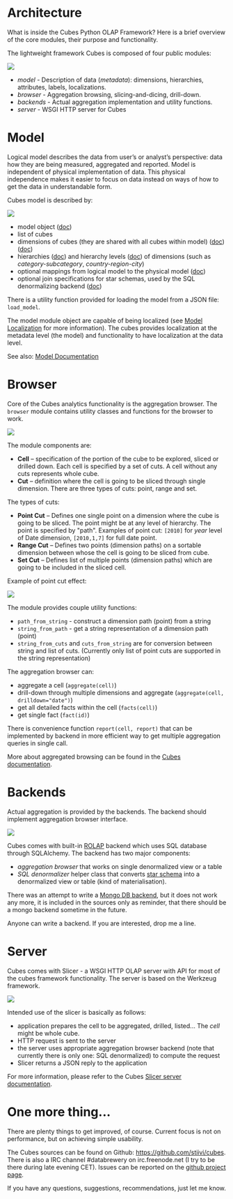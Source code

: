 Architecture
============

What is inside the Cubes Python OLAP Framework? Here is a brief overview of the core modules, their purpose and functionality.

The lightweight framework Cubes is composed of four public modules:

![](http://media.tumblr.com/tumblr_lzr33cGIx41qgmvbu.png)

* *model* - Description of data (*metadata*): dimensions, hierarchies, attributes, labels, localizations.
* *browser* - Aggregation browsing, slicing-and-dicing, drill-down.
* *backends* - Actual aggregation implementation and utility functions.
* *server* - WSGI HTTP server for Cubes

Model
=====

Logical model describes the data from user’s or analyst’s perspective: data how they are being measured, aggregated and reported. Model is independent of physical implementation of data. This physical independence makes it easier to focus on data instead on ways of how to get the data in understandable form.

Cubes model is described by:

![](http://media.tumblr.com/tumblr_lzr33wXsWd1qgmvbu.png)

* model object ([doc](http://packages.python.org/cubes/model.html#cubes.model.Model))
* list of cubes
* dimensions of cubes (they are shared with all cubes within model) ([doc](http://packages.python.org/cubes/api/cubes.html#cubes.Dimension)) ([doc](http://packages.python.org/cubes/api/cubes.html#cubes.Dimension))
* hierarchies ([doc](http://packages.python.org/cubes/api/cubes.html#cubes.Hierarchy)) and hierarchy levels ([doc](http://packages.python.org/cubes/api/cubes.html#cubes.Level)) of dimensions (such as *category-subcategory*, *country-region-city*)
* optional mappings from logical model to the physical model ([doc](http://packages.python.org/cubes/model.html#attribute-mappings))
* optional join specifications for star schemas, used by the SQL denormalizing backend ([doc](http://packages.python.org/cubes/model.html#joins))

There is a utility function provided for loading the model from a JSON file: <code>load_model</code>.

The model module object are capable of being localized (see [Model Localization](http://packages.python.org/cubes/localization.html) for more information). The cubes provides localization at the metadata level (the model) and functionality to have localization at the data level.

See also: [Model Documentation](http://packages.python.org/cubes/model.html)

Browser
=======

Core of the Cubes analytics functionality is the aggregation browser. The <code>browser</code> module contains utility classes and functions for the browser to work. 

![](http://media.tumblr.com/tumblr_lzr34qlXN11qgmvbu.png)

The module components are:

* **Cell** – specification of the portion of the cube to be explored, sliced or drilled down. Each cell is specified by a set of cuts. A cell without any cuts represents whole cube.
* **Cut** – definition where the cell is going to be sliced through single dimension. There are three types of cuts: point, range and set.
    
The types of cuts:

* **Point Cut** – Defines one single point on a dimension where the cube is going to be sliced. The point might be at any level of hierarchy. The point is specified by "path". Examples of point cut: <code>[2010]</code> for *year* level of Date dimension, <code>[2010,1,7]</code> for full date point.
* **Range Cut** – Defines two points (dimension paths) on a sortable dimension between whose the cell is going to be sliced from cube.
* **Set Cut** – Defines list of multiple points (dimension paths) which are going to be included in the sliced cell.

Example of point cut effect:

![](http://media.tumblr.com/tumblr_lzr35pNwxo1qgmvbu.png)

The module provides couple utility functions:

* <code>path_from_string</code> - construct a dimension path (point) from a string
* <code>string_from_path</code> - get a string representation of a dimension path (point)
* <code>string_from_cuts</code> and <code>cuts_from_string</code> are for conversion between string and list of cuts. (Currently only list of point cuts are supported in the string representation)

The aggregation browser can:

* aggregate a cell (<code>aggregate(cell)</code>)
* drill-down through multiple dimensions and aggregate (<code>aggregate(cell, drilldown="date")</code>)
* get all detailed facts within the cell (<code>facts(cell)</code>)
* get single fact (<code>fact(id)</code>)

There is convenience function <code>report(cell, report)</code> that can be implemented by backend in more efficient way to get multiple aggregation queries in single call.

More about aggregated browsing can be found in the [Cubes documentation](http://packages.python.org/cubes/api/cubes.html#aggregate-browsing).

Backends
========

Actual aggregation is provided by the backends. The backend should implement aggregation browser interface. 

![](http://media.tumblr.com/tumblr_lzr37ayQWJ1qgmvbu.png)

Cubes comes with built-in [ROLAP](http://en.wikipedia.org/wiki/ROLAP) backend which uses SQL database through SQLAlchemy. The backend has two major components:

* *aggregation browser* that works on single denormalized view or a table
* *SQL denormalizer* helper class that converts [star schema](http://en.wikipedia.org/wiki/Star_schema) into a denormalized view or table (kind of materialisation).

There was an attempt to write a [Mongo DB backend](https://github.com/Stiivi/cubes/tree/master/cubes/backends/mongo), but it does not work any more, it is included in the sources only as reminder, that there should be a mongo backend sometime in the future.

Anyone can write a backend. If you are interested, drop me a line.

Server
======

Cubes comes with Slicer - a WSGI HTTP OLAP server with API for most of the cubes framework functionality. The server is based on the Werkzeug framework.

![](http://media.tumblr.com/tumblr_lzr37v5B6G1qgmvbu.png)

Intended use of the slicer is basically as follows:

* application prepares the cell to be aggregated, drilled, listed... The *cell* might be whole cube.
* HTTP request is sent to the server
* the server uses appropriate aggregation browser backend (note that currently there is only one: SQL denormalized) to compute the request
* Slicer returns a JSON reply to the application

For more information, please refer to the Cubes [Slicer server documentation](http://packages.python.org/cubes/server.html).

One more thing...
=================

There are plenty things to get improved, of course. Current focus is not on performance, but on achieving simple usability.

The Cubes sources can be found on Github: https://github.com/stiivi/cubes. There is also a IRC channel #databrewery on irc.freenode.net (I try to be there during late evening CET). Issues can be reported on the [github project page](https://github.com/stiivi/cubes/issues?sort=created&direction=desc&state=open).

If you have any questions, suggestions, recommendations, just let me know.

